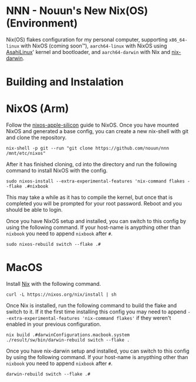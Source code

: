 # NNN - Nouun's New Nix(OS) (Environment)

Nix(OS) flakes configuration for my personal computer, supporting
`x86_64-linux` with NixOS (coming soon:tm:),
`aarch64-linux` with NixOS using [AsahiLinux](https://github.com/AsahiLinux)' kernel and bootloader, and
`aarch64-darwin` with Nix and [nix-darwin](https://gituh.com/LnL7/nix-darwin).

# Building and Instalation

# NixOS (Arm)

Follow the [nixos-apple-silicon](https://github.com/tpwrules/nixos-apple-silicon/blob/main/docs/uefi-standalone.md)
guide to NixOS. Once you have mounted NixOS and generated a base config, you can create a new nix-shell with git
and clone the repository.

    nix-shell -p git --run "git clone https://github.com/nouun/nnn /mnt/etc/nixos"

After it has finished cloning, cd into the directory and run the following command to install NixOS with the config.

    sudo nixos-install --extra-experimental-features 'nix-command flakes --flake .#nixbook
    
This may take a while as it has to compile the kernel, but once that is completed you will be prompted for your root
password. Reboot and you should be able to login.

Once you have NixOS setup and installed, you can switch to this config by using the following command. If your
host-name is anypthing other than `nixbook` you need to append `nixbook` after `#`.

    sudo nixos-rebuild switch --flake .#

# MacOS

Install [Nix](https://github.com/NixOS/nix) with the following command.

    curl -L https://nixos.org/nix/install | sh

Once Nix is installed, run the following command to build the flake and switch to it. If it the first time installing
this config you may need to append `--extra-experimental-features 'nix-command flakes'` if they weren't enabled in your
previous configuration.

    nix build .#darwinConfigurations.macbook.system
    ./result/sw/bin/darwin-rebuild switch --flake .

Once you have nix-darwin setup and installed, you can switch to this config by using the following command. If your
host-name is anypthing other than `nixbook` you need to append `nixbook` after `#`.

    darwin-rebuild switch --flake .#
